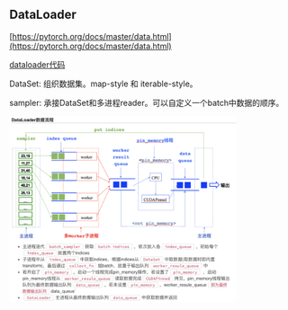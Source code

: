
## DataLoader

[https://pytorch.org/docs/master/data.html](https://pytorch.org/docs/master/data.html)

[dataloader代码](https://github.com/pytorch/pytorch/blob/0b868b19063645afed59d6d49aff1e43d1665b88/torch/utils/data/dataloader.py)

DataSet: 组织数据集。map-style 和 iterable-style。

sampler: 承接DataSet和多进程reader。可以自定义一个batch中数据的顺序。

<img src="./images/dataloader.png" width="80%" height="80%">

